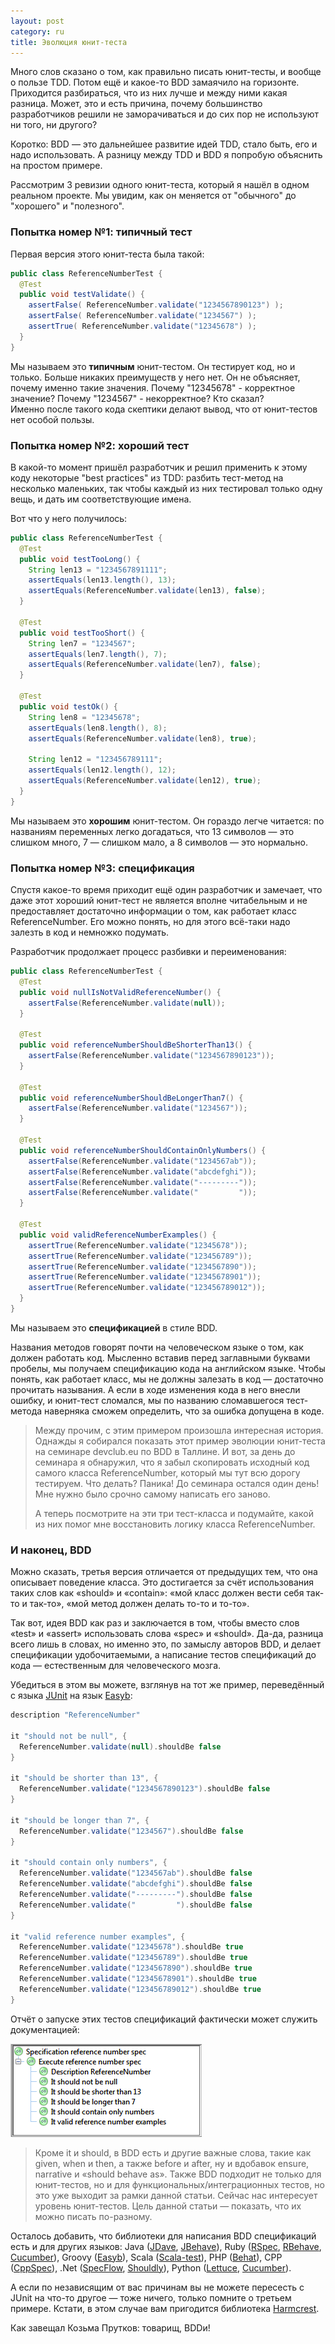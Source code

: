 ```yaml
---
layout: post
category: ru
title: Эволюция юнит-теста
---
```


Много слов сказано о том, как правильно писать юнит-тесты, и вообще о пользе TDD.
Потом ещё и какое-то BDD замаячило на горизонте. 
Приходится разбираться, что из них лучше и между ними какая разница. 
Может, это и есть причина, почему большинство разработчиков решили не заморачиваться и до сих пор не используют ни того, ни другого?

Коротко: BDD — это дальнейшее развитие идей TDD, стало быть, его и надо использовать. А разницу между TDD и BDD я попробую объяснить на простом примере. 

Рассмотрим 3 ревизии одного юнит-теста, который я нашёл в одном реальном проекте. Мы увидим, как он меняется от "обычного" до "хорошего" и "полезного". 

<!--more-->

### Попытка номер №1: типичный тест

Первая версия этого юнит-теста была такой:

```java
public class ReferenceNumberTest {  
  @Test  
  public void testValidate() {  
    assertFalse( ReferenceNumber.validate("1234567890123") );  
    assertFalse( ReferenceNumber.validate("1234567") );  
    assertTrue( ReferenceNumber.validate("12345678") );  
  }  
}
```
 
Мы называем это **типичным** юнит-тестом. 
Он тестирует код, но и только. Больше никаких преимуществ у него нет. Он не объясняет, почему именно такие значения. 
Почему "12345678" - корректное значение? Почему "1234567" - некорректное? Кто сказал?  
Именно после такого кода скептики делают вывод, что от юнит-тестов нет особой пользы.

### Попытка номер №2: хороший тест

В какой-то момент пришёл разработчик и решил применить к этому коду некоторые "best practices" из TDD: 
разбить тест-метод на несколько маленьких, так чтобы каждый из них тестировал только одну вещь, и дать им соответствующие имена.

Вот что у него получилось:

```java
public class ReferenceNumberTest {  
  @Test  
  public void testTooLong() {  
    String len13 = "1234567891111";  
    assertEquals(len13.length(), 13);  
    assertEquals(ReferenceNumber.validate(len13), false);  
  }  
  
  @Test  
  public void testTooShort() {  
    String len7 = "1234567";  
    assertEquals(len7.length(), 7);  
    assertEquals(ReferenceNumber.validate(len7), false);  
  }  
  
  @Test  
  public void testOk() {  
    String len8 = "12345678";  
    assertEquals(len8.length(), 8);  
    assertEquals(ReferenceNumber.validate(len8), true);  
  
    String len12 = "123456789111";  
    assertEquals(len12.length(), 12);  
    assertEquals(ReferenceNumber.validate(len12), true);  
  }  
}
```

Мы называем это **хорошим** юнит-тестом. 
Он гораздо легче читается: по названиям переменных легко догадаться, что 13 символов — это слишком много, 7 — слишком мало, а 8 символов — это нормально.

### Попытка номер №3: спецификация

Спустя какое-то время приходит ещё один разработчик и замечает, что даже этот хороший юнит-тест не является вполне читабельным и 
не предоставляет достаточно информации о том, как работает класс ReferenceNumber. 
Его можно понять, но для этого всё-таки надо залезть в код и немножко подумать. 

Разработчик продолжает процесс разбивки и переименования:

```java
public class ReferenceNumberTest {  
  @Test  
  public void nullIsNotValidReferenceNumber() {  
    assertFalse(ReferenceNumber.validate(null));  
  }  
  
  @Test  
  public void referenceNumberShouldBeShorterThan13() {  
    assertFalse(ReferenceNumber.validate("1234567890123"));  
  }  
  
  @Test  
  public void referenceNumberShouldBeLongerThan7() {  
    assertFalse(ReferenceNumber.validate("1234567"));  
  }  
  
  @Test  
  public void referenceNumberShouldContainOnlyNumbers() {  
    assertFalse(ReferenceNumber.validate("1234567ab"));  
    assertFalse(ReferenceNumber.validate("abcdefghi"));  
    assertFalse(ReferenceNumber.validate("---------"));  
    assertFalse(ReferenceNumber.validate("         "));  
  }  
  
  @Test  
  public void validReferenceNumberExamples() {  
    assertTrue(ReferenceNumber.validate("12345678"));  
    assertTrue(ReferenceNumber.validate("123456789"));  
    assertTrue(ReferenceNumber.validate("1234567890"));  
    assertTrue(ReferenceNumber.validate("12345678901"));  
    assertTrue(ReferenceNumber.validate("123456789012"));  
  }  
}
```

Мы называем это **спецификацией** в стиле BDD. 

Названия методов говорят почти на человеческом языке о том, как должен работать код. 
Мысленно вставив перед заглавными буквами пробелы, мы получаем спецификацию кода на английском языке. 
Чтобы понять, как работает класс, мы не должны залезать в код — достаточно прочитать называния. 
А если в ходе изменения кода в него внесли ошибку, и юнит-тест сломался, мы по названию сломавшегося тест-метода наверняка 
сможем определить, что за ошибка допущена в коде. 

> Между прочим, с этим примером произошла интересная история.
> Однажды я собирался показать этот пример эволюции юнит-теста на семинаре devclub.eu по BDD в Таллине. 
> И вот, за день до семинара я обнаружил, что я забыл скопировать исходный код самого класса ReferenceNumber, который 
> мы тут всю дорогу тестируем. Что делать? Паника! До семинара остался один день! Мне нужно было срочно самому написать его заново. 
>
> А теперь посмотрите на эти три тест-класса и подумайте, какой из них помог мне восстановить логику класса ReferenceNumber. 

### И наконец, BDD

Можно сказать, третья версия отличается от предыдущих тем, что она описывает поведение класса. 
Это достигается за счёт использования таких слов как «should» и «contain»: «мой класс должен вести себя так-то и так-то», «мой метод должен делать то-то и то-то».

Так вот, идея BDD как раз и заключается в том, чтобы вместо слов «test» и «assert» использовать слова «spec» и «should». 
Да-да, разница всего лишь в словах, но именно это, по замыслу авторов BDD, и делает спецификации удобочитаемыми, а 
написание тестов спецификаций до кода — естественным для человеческого мозга.

Убедиться в этом вы можете, взглянув на тот же пример, переведённый с языка [JUnit](http://junit.org/) на язык [Easyb](http://easyb.org/):

```groovy
description "ReferenceNumber"

it "should not be null", {
  ReferenceNumber.validate(null).shouldBe false
}

it "should be shorter than 13", {
  ReferenceNumber.validate("1234567890123").shouldBe false
}

it "should be longer than 7", {
  ReferenceNumber.validate("1234567").shouldBe false
}

it "should contain only numbers", {
  ReferenceNumber.validate("1234567ab").shouldBe false
  ReferenceNumber.validate("abcdefghi").shouldBe false
  ReferenceNumber.validate("---------").shouldBe false
  ReferenceNumber.validate("         ").shouldBe false
}

it "valid reference number examples", {
  ReferenceNumber.validate("12345678").shouldBe true
  ReferenceNumber.validate("123456789").shouldBe true
  ReferenceNumber.validate("1234567890").shouldBe true
  ReferenceNumber.validate("12345678901").shouldBe true
  ReferenceNumber.validate("123456789012").shouldBe true
}
```

Отчёт о запуске этих тестов спецификаций фактически может служить документацией:

![EasyB report](/public/img/easyb-report.png)

> Кроме it и should, в BDD есть и другие важные слова, такие как given, when и then, а также before и after, 
> ну и вдобавок ensure, narrative и «should behave as». 
> Также BDD подходит не только для юнит-тестов, но и для функциональных/интеграционных тестов, но это уже выходит 
> за рамки данной статьи. Сейчас нас интересует уровень юнит-тестов. 
> Цель данной статьи — показать, что их можно писать по-разному.

Осталось добавить, что библиотеки для написания BDD спецификаций есть и для других языков: Java 
([JDave](http://jdave.org/examples.html), [JBehave](http://jbehave.org/reference/latest/getting-started.html)),
Ruby ([RSpec](http://rspec.info/), [RBehave](http://blog.dannorth.net/2007/06/17/introducing-rbehave/), 
[Cucumber](http://cukes.info/)), Groovy ([Easyb](http://easyb.org/)), Scala ([Scala-test](http://www.scalatest.org/)), 
PHP ([Behat](http://everzet.com/Behat/)), CPP ([CppSpec](http://www.laughingpanda.org/projects/cppspec/example.html)),
.Net ([SpecFlow](http://specflow.org/), [Shouldly](https://github.com/robconery/shouldly)), 
Python ([Lettuce](http://lettuce.it/), [Cucumber](https://github.com/aslakhellesoy/cucumber/wiki/Python)).

А если по независящим от вас причинам вы не можете пересесть с JUnit на что-то другое — тоже ничего, только помните о третьем примере. 
Кстати, в этом случае вам пригодится библиотека [Harmcrest](https://code.google.com/p/hamcrest/wiki/Tutorial).

Как завещал Козьма Прутков: товарищ, BDDи!